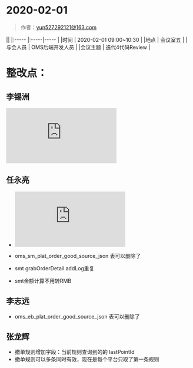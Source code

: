 # 2020-02-01

> 作者：yun527292121@163.com

||
|:-----  |:-----|-----  |
|时间 | 2020-02-01 09:00~10:30 |
|地点 | 会议室五   |
|与会人员 | OMS后端开发人员   |
|会议主题 | 迭代4代码Review   |
# 整改点：

## 李锡洲
![](http://showdoc.zehui.local/server/index.php?s=/api/attachment/visitFile/sign/9aed2d892e14e68f9625301a78e2f851&showdoc=.jpg)

##  任永亮
- ![](http://showdoc.zehui.local/server/index.php?s=/api/attachment/visitFile/sign/9a68c25828bbce5586e35eabc1987ee3&showdoc=.jpg)

- oms_sm_plat_order_good_source_json 表可以删除了
- smt grabOrderDetail addLog重复
- smt金额计算不用转RMB

## 李志远
- oms_eb_plat_order_good_source_json 表可以删除了

## 张龙辉
- 撤单规则增加字段：当前规则查询到的的 lastPointId
- 撤单规则可以多条同时有效，现在是每个平台只取了第一条规则